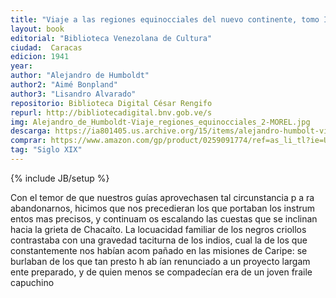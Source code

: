 ```yaml
---
title: "Viaje a las regiones equinocciales del nuevo continente, tomo II"
layout: book
editorial: "Biblioteca Venezolana de Cultura"
ciudad:  Caracas
edicion: 1941
year: 
author: "Alejandro de Humboldt"
author2: "Aimé Bonpland"
author3: "Lisandro Alvarado"
repositorio: Biblioteca Digital César Rengifo
repurl: http://bibliotecadigital.bnv.gob.ve/s
img: Alejandro_de_Humboldt-Viaje_regiones_equinocciales_2-MOREL.jpg
descarga: https://ia801405.us.archive.org/15/items/alejandro-humbolt-viaje-a-las-regiones-equinocciales-tomo-2/Alejandro_Humbolt_viaje_a_las_regiones_equinocciales_tomo_2.pdf
comprar: https://www.amazon.com/gp/product/0259091774/ref=as_li_tl?ie=UTF8&camp=1789&creative=9325&creativeASIN=0259091774&linkCode=as2&tag=morelcoop-20&linkId=d10b5938883e3facb1bf2fc781904693
tag: "Siglo XIX"
---
```

{% include JB/setup %}

Con el temor de que nuestros guías aprovecha­sen tal circunstancia p a ra abandonarnos, hicimos que nos precedieran los que portaban los instrum entos mas pre­cisos, y continuam os escalando las cuestas que se incli­nan hacia la grieta de Chacaíto. La locuacidad familiar de los negros criollos contrastaba con una gravedad taciturna de los indios, cual la de los que constantemente nos habían acom pañado en las misiones de Caripe: se burlaban de los que tan presto h ab ían renunciado a un
proyecto largam ente preparado, y de quien menos se compadecían era de un joven fraile capuchino